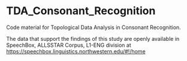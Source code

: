 # TDA_Consonant_Recognition
Code material for Topological Data Analysis in Consonant Recognition.

The data that support the findings of this study are openly available in SpeechBox, ALLSSTAR Corpus, L1-ENG division at https://speechbox.linguistics.northwestern.edu/#!/home


